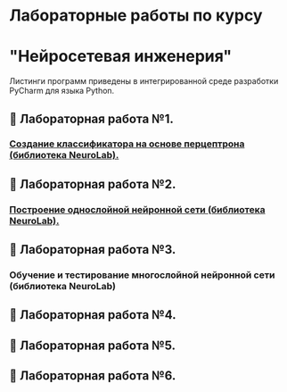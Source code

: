 # Лабораторные работы по курсу
#   "Нейросетевая инженерия"
Листинги программ приведены в интегрированной среде разработки PyCharm для языка Python.


## :maple_leaf: Лабораторная работа №1. 
### [Создание классификатора на основе перцептрона (библиотека NeuroLab).](https://github.com/Sagaidachnyi-Andrey/NeuroNet-Engineering/blob/main/1_%D0%9B%D0%B0%D0%B1%D0%BE%D1%80%D0%B0%D1%82%D0%BE%D1%80%D0%BD%D0%B0%D1%8F%20%D1%80%D0%B0%D0%B1%D0%BE%D1%82%D0%B0.md)

## :maple_leaf: Лабораторная работа №2.
### [Построение однослойной нейронной сети (библиотека NeuroLab).](https://github.com/Sagaidachnyi-Andrey/NeuroNet-Engineering/blob/main/2_%D0%9B%D0%B0%D0%B1%D0%BE%D1%80%D0%B0%D1%82%D0%BE%D1%80%D0%BD%D0%B0%D1%8F%20%D1%80%D0%B0%D0%B1%D0%BE%D1%82%D0%B0.md)
## :maple_leaf: Лабораторная работа №3.
### Обучение и тестирование многослойной нейронной сети (библиотека NeuroLab)
## :maple_leaf: Лабораторная работа №4.
## :maple_leaf: Лабораторная работа №5.
## :maple_leaf: Лабораторная работа №6.
